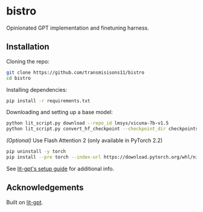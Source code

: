 # bistro

Opinionated GPT implementation and finetuning harness.

## Installation

Cloning the repo:

```sh
git clone https://github.com/transmisisons11/bistro
cd bistro
```

Installing dependencies:

```sh
pip install -r requirements.txt
```

Downloading and setting up a base model:

```sh
python lit_script.py download --repo_id lmsys/vicuna-7b-v1.5
python lit_script.py convert_hf_checkpoint --checkpoint_dir checkpoints/lmsys/vicuna-7b-v1.5 --dtype bfloat16
```

_(Optional)_ Use Flash Attention 2 (only available in PyTorch 2.2)

```bash
pip uninstall -y torch
pip install --pre torch --index-url https://download.pytorch.org/whl/nightly/cu121
```

See [lit-gpt's setup guide](https://github.com/Lightning-AI/lit-gpt#setup) for additional info.

## Acknowledgements

Built on [lit-gpt](https://github.com/Lightning-AI/lit-gpt).
